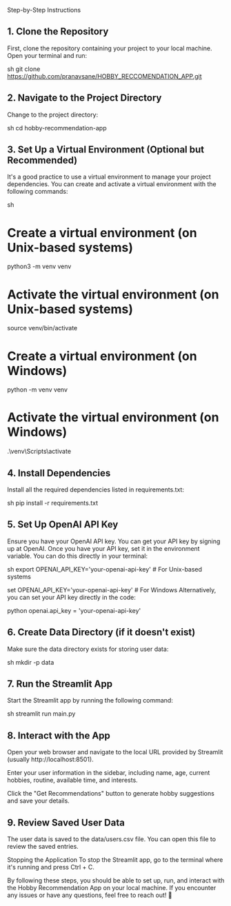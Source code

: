Step-by-Step Instructions
## 1. Clone the Repository
First, clone the repository containing your project to your local machine. Open your terminal and run:

sh
git clone https://github.com/pranavsane/HOBBY_RECCOMENDATION_APP.git
##  2. Navigate to the Project Directory
Change to the project directory:

sh
cd hobby-recommendation-app
## 3. Set Up a Virtual Environment (Optional but Recommended)
It's a good practice to use a virtual environment to manage your project dependencies. You can create and activate a virtual environment with the following commands:

sh
# Create a virtual environment (on Unix-based systems)
python3 -m venv venv

# Activate the virtual environment (on Unix-based systems)
source venv/bin/activate

# Create a virtual environment (on Windows)
python -m venv venv

# Activate the virtual environment (on Windows)
.\venv\Scripts\activate

## 4. Install Dependencies
Install all the required dependencies listed in requirements.txt:

sh
pip install -r requirements.txt
## 5. Set Up OpenAI API Key
Ensure you have your OpenAI API key. You can get your API key by signing up at OpenAI. Once you have your API key, set it in the environment variable. You can do this directly in your terminal:

sh
export OPENAI_API_KEY='your-openai-api-key'  # For Unix-based systems

set OPENAI_API_KEY='your-openai-api-key'  # For Windows
Alternatively, you can set your API key directly in the code:

python
openai.api_key = 'your-openai-api-key'

## 6. Create Data Directory (if it doesn't exist)
Make sure the data directory exists for storing user data:

sh
mkdir -p data


## 7. Run the Streamlit App
Start the Streamlit app by running the following command:

sh
streamlit run main.py


## 8. Interact with the App
Open your web browser and navigate to the local URL provided by Streamlit (usually http://localhost:8501).

Enter your user information in the sidebar, including name, age, current hobbies, routine, available time, and interests.

Click the "Get Recommendations" button to generate hobby suggestions and save your details.

## 9. Review Saved User Data
The user data is saved to the data/users.csv file. You can open this file to review the saved entries.

Stopping the Application
To stop the Streamlit app, go to the terminal where it's running and press Ctrl + C.

By following these steps, you should be able to set up, run, and interact with the Hobby Recommendation App on your local machine. If you encounter any issues or have any questions, feel free to reach out! 🚀
